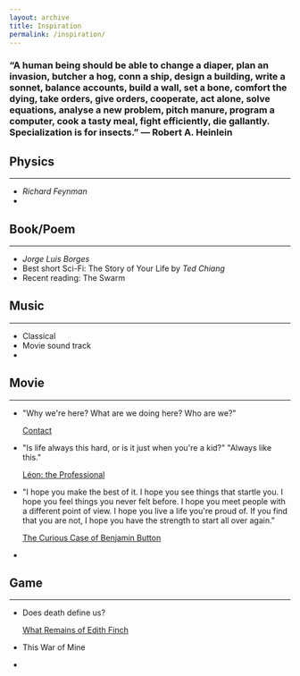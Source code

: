 ```yaml
---
layout: archive
title: Inspiration
permalink: /inspiration/
---
```




### “A human being should be able to change a diaper, plan an invasion, butcher a hog, conn a ship, design a building, write a sonnet, balance accounts, build a wall, set a bone, comfort the dying, take orders, give orders, cooperate, act alone, solve equations, analyse a new problem, pitch manure, program a computer, cook a tasty meal, fight efficiently, die gallantly. Specialization is for insects.”  ― Robert A. Heinlein



## Physics 

------

- *Richard Feynman*
- 



## Book/Poem

------

- *Jorge Luis Borges*
- Best short Sci-Fi: The Story of Your Life by *Ted Chiang*
- Recent reading: The Swarm



## Music

------

- Classical 
- Movie sound track
- 



## Movie

------

- "Why we're here? What are we doing here? Who are we?" 

  [Contact](https://www.rottentomatoes.com/m/1078021_contact)

- "Is life always this hard, or is it just when you're a kid?" "Always like this."

   [Léon: the Professional](https://www.rottentomatoes.com/m/leon_the_professional)

- "I hope you make the best of it.
  I hope you see things that startle you.
  I hope you feel things you never felt before.
  I hope you meet people with a different point of view.
  I hope you live a life you're proud of.
  If you find that you are not,
  I hope you have the strength to start all over again."

  [The Curious Case of Benjamin Button](https://www.rottentomatoes.com/m/curious_case_of_benjamin_button)

- 



## Game

------

* Does death define us?

  [What Remains of Edith Finch](http://edithfinch.com/)

* This War of Mine

* 